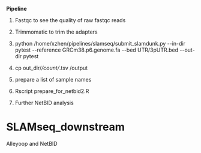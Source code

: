 **Pipeline**
1. Fastqc to see the quality of raw fastqc reads
2. Trimmomatic to trim the adapters
3. python /home/xzhen/pipelines/slamseq/submit_slamdunk.py 
--in-dir pytest 
--reference GRCm38.p6.genome.fa 
--bed UTR/3pUTR.bed 
--out-dir pytest

4. cp out_dir/*/count/*.tsv /output
5. prepare a list of sample names
6. Rscript prepare_for_netbid2.R
7. Further NetBID analysis


# SLAMseq_downstream
Alleyoop and NetBID
